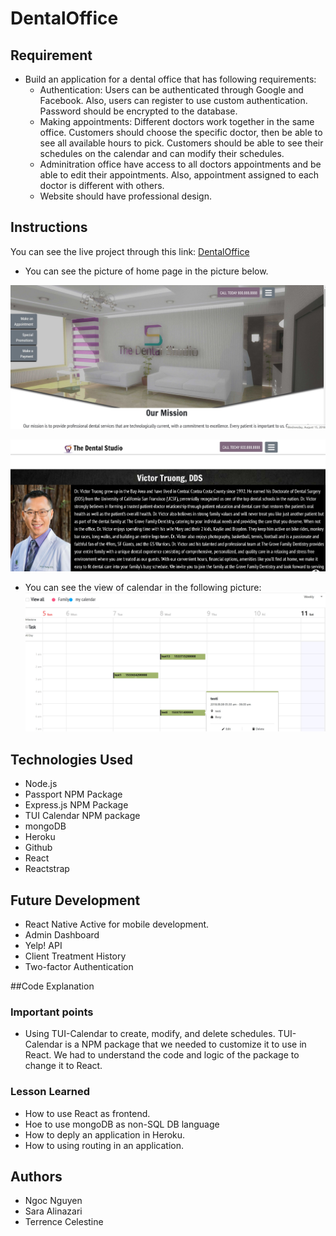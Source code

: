 # DentalOffice

## Requirement
- Build an application for a dental office that has following requirements:
    * Authentication: Users can be authenticated through Google and Facebook. Also, users can register to use custom authentication. Password should be encrypted to the database.
    * Making appointments: Different doctors work together in the same office. Customers should choose the specific doctor, then be able to see all available hours to pick. Customers should be able to see their schedules on the calendar and can modify their schedules.
    * Adminitration office have access to all doctors appointments and be able to edit their appointments. Also, appointment assigned to each doctor is different with others. 
    * Website should have professional design.


## Instructions
You can see the live project through this link: [DentalOffice](https://dentalstudioapp.herokuapp.com/)

* You can see the picture of home page in the picture below. 

![Home.html](https://github.com/rnguyen05/DentalOfficeApp/blob/master/screens/screen1.jpg?raw=true)

![Home.html](https://github.com/rnguyen05/DentalOfficeApp/blob/master/screens/screen2.jpg?raw=true)

* You can see the view of calendar in the following picture:
![calendar.html](https://github.com/rnguyen05/DentalOfficeApp/blob/master/screens/screen3.jpg?raw=true)


## Technologies Used
- Node.js
- Passport NPM Package
- Express.js NPM Package
- TUI Calendar NPM package
- mongoDB
- Heroku
- Github
- React
- Reactstrap


## Future Development
- React Native Active for mobile development.
- Admin Dashboard
- Yelp! API
- Client Treatment History
- Two-factor Authentication


##Code Explanation
### Important points
- Using TUI-Calendar to create, modify, and delete schedules. TUI-Calendar is a NPM package that we needed to customize it to use in React. We had to understand the code and logic of the package to change it to React.

### Lesson Learned
- How to use React as frontend.
- Hoe to use mongoDB as non-SQL DB language
- How to deply an application in Heroku.
- How to using routing in an application.

## Authors
- Ngoc Nguyen
- Sara Alinazari
- Terrence Celestine
